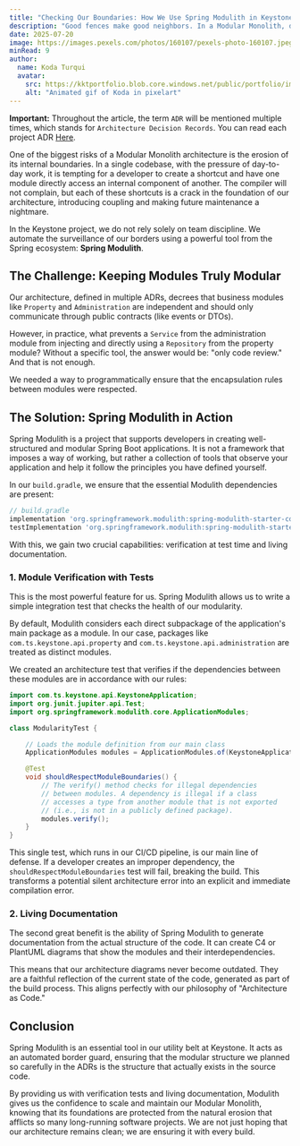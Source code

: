 ```yaml
---
title: "Checking Our Boundaries: How We Use Spring Modulith in Keystone"
description: "Good fences make good neighbors. In a Modular Monolith, discipline is crucial. Discover how we use Spring Modulith to test, document, and ensure that the boundaries between our business modules remain intact."
date: 2025-07-20
image: https://images.pexels.com/photos/160107/pexels-photo-160107.jpeg?auto=compress&cs=tinysrgb&w=1260&h=750&dpr=1
minRead: 9
author:
  name: Koda Turqui
  avatar:
    src: https://kktportfolio.blob.core.windows.net/public/portfolio/images/20250809_2318_Homem com Fones_remix_01k28w7xx5ehz85pss8pqtxek5-1.webp
    alt: "Animated gif of Koda in pixelart"
---
```


**Important:** Throughout the article, the term `ADR` will be mentioned multiple times, which stands for `Architecture Decision Records`. You can read each project ADR [Here](https://github.com/koda-kaolinite/keystone_api/tree/main/docs/ARCHITECTURE-DESICION-LOG).

One of the biggest risks of a Modular Monolith architecture is the erosion of its internal boundaries. In a single codebase, with the pressure of day-to-day work, it is tempting for a developer to create a shortcut and have one module directly access an internal component of another. The compiler will not complain, but each of these shortcuts is a crack in the foundation of our architecture, introducing coupling and making future maintenance a nightmare.

In the Keystone project, we do not rely solely on team discipline. We automate the surveillance of our borders using a powerful tool from the Spring ecosystem: **Spring Modulith**.

## The Challenge: Keeping Modules Truly Modular

Our architecture, defined in multiple ADRs, decrees that business modules like `Property` and `Administration` are independent and should only communicate through public contracts (like events or DTOs).

However, in practice, what prevents a `Service` from the administration module from injecting and directly using a `Repository` from the property module? Without a specific tool, the answer would be: "only code review." And that is not enough.

We needed a way to programmatically ensure that the encapsulation rules between modules were respected.

## The Solution: Spring Modulith in Action

Spring Modulith is a project that supports developers in creating well-structured and modular Spring Boot applications. It is not a framework that imposes a way of working, but rather a collection of tools that observe your application and help it follow the principles you have defined yourself.

In our `build.gradle`, we ensure that the essential Modulith dependencies are present:
```groovy
// build.gradle
implementation 'org.springframework.modulith:spring-modulith-starter-core'
testImplementation 'org.springframework.modulith:spring-modulith-starter-test'
```

With this, we gain two crucial capabilities: verification at test time and living documentation.

### 1. Module Verification with Tests

This is the most powerful feature for us. Spring Modulith allows us to write a simple integration test that checks the health of our modularity.

By default, Modulith considers each direct subpackage of the application's main package as a module. In our case, packages like `com.ts.keystone.api.property` and `com.ts.keystone.api.administration` are treated as distinct modules.

We created an architecture test that verifies if the dependencies between these modules are in accordance with our rules:

```java
import com.ts.keystone.api.KeystoneApplication;
import org.junit.jupiter.api.Test;
import org.springframework.modulith.core.ApplicationModules;

class ModularityTest {

    // Loads the module definition from our main class
    ApplicationModules modules = ApplicationModules.of(KeystoneApplication.class);

    @Test
    void shouldRespectModuleBoundaries() {
        // The verify() method checks for illegal dependencies
        // between modules. A dependency is illegal if a class
        // accesses a type from another module that is not exported
        // (i.e., is not in a publicly defined package).
        modules.verify();
    }
}
```

This single test, which runs in our CI/CD pipeline, is our main line of defense. If a developer creates an improper dependency, the `shouldRespectModuleBoundaries` test will fail, breaking the build. This transforms a potential silent architecture error into an explicit and immediate compilation error.

### 2. Living Documentation

The second great benefit is the ability of Spring Modulith to generate documentation from the actual structure of the code. It can create C4 or PlantUML diagrams that show the modules and their interdependencies.

This means that our architecture diagrams never become outdated. They are a faithful reflection of the current state of the code, generated as part of the build process. This aligns perfectly with our philosophy of "Architecture as Code."

## Conclusion

Spring Modulith is an essential tool in our utility belt at Keystone. It acts as an automated border guard, ensuring that the modular structure we planned so carefully in the ADRs is the structure that actually exists in the source code.

By providing us with verification tests and living documentation, Modulith gives us the confidence to scale and maintain our Modular Monolith, knowing that its foundations are protected from the natural erosion that afflicts so many long-running software projects. We are not just hoping that our architecture remains clean; we are ensuring it with every build.
